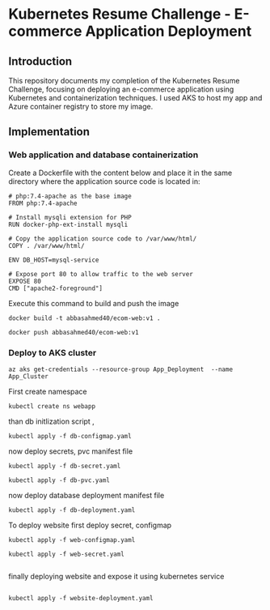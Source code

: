 # Kubernetes Resume Challenge - E-commerce Application Deployment

## Introduction
This repository documents my completion of the Kubernetes Resume Challenge, focusing on deploying an e-commerce application using Kubernetes and containerization techniques. I used AKS to host my app and Azure container registry to store my image.

## Implementation

### Web application and database containerization

Create a Dockerfile with the content below and place it in the same directory where the application source code is located in:

```
# php:7.4-apache as the base image
FROM php:7.4-apache

# Install mysqli extension for PHP
RUN docker-php-ext-install mysqli

# Copy the application source code to /var/www/html/
COPY . /var/www/html/

ENV DB_HOST=mysql-service

# Expose port 80 to allow traffic to the web server
EXPOSE 80
CMD ["apache2-foreground"]
```
Execute this command to build and push the image
```
docker build -t abbasahmed40/ecom-web:v1 .

docker push abbasahmed40/ecom-web:v1

```
### Deploy to AKS cluster

```
az aks get-credentials --resource-group App_Deployment  --name App_Cluster

```

First  create namespace

```
kubectl create ns webapp
```

than db initlization script , 


```
kubectl apply -f db-configmap.yaml

```

now deploy secrets, pvc manifest file 

```
kubectl apply -f db-secret.yaml

kubectl apply -f db-pvc.yaml

```


now deploy database deployment manifest file

```
kubectl apply -f db-deployment.yaml
```

To deploy website first deploy secret, configmap

```
kubectl apply -f web-configmap.yaml

kubectl apply -f web-secret.yaml
 
```

finally  deploying website and expose it using kubernetes service

```

kubectl apply -f website-deployment.yaml

``` 
